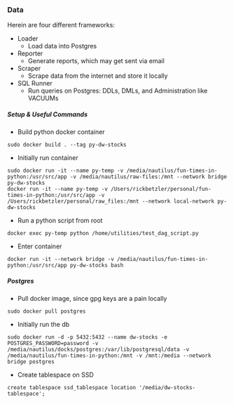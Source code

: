 ### Data

Herein are four different frameworks:
* Loader
  * Load data into Postgres
* Reporter
  * Generate reports, which may get sent via email
* Scraper
  * Scrape data from the internet and store it locally
* SQL Runner
  * Run queries on Postgres: DDLs, DMLs, and Administration like VACUUMs


##### Setup & Useful Commands
* Build python docker container
```
sudo docker build . --tag py-dw-stocks
```
* Initially run container
```
sudo docker run -it --name py-temp -v /media/nautilus/fun-times-in-python:/usr/src/app -v /media/nautilus/raw-files:/mnt --network bridge py-dw-stocks
docker run -it --name py-temp -v /Users/rickbetzler/personal/fun-times-in-python:/usr/src/app -v /Users/rickbetzler/personal/raw_files:/mnt --network local-network py-dw-stocks
```
* Run a python script from root
```
docker exec py-temp python /home/utilities/test_dag_script.py
```
* Enter container
```
docker run -it --network bridge -v /media/nautilus/fun-times-in-python:/usr/src/app py-dw-stocks bash
```

##### Postgres
* Pull docker image, since gpg keys are a pain locally
```
sudo docker pull postgres
```
* Initially run the db
```
sudo docker run -d -p 5432:5432 --name dw-stocks -e POSTGRES_PASSWORD=password -v /media/nautilus/docks/postgres:/var/lib/postgresql/data -v /media/nautilus/fun-times-in-python:/mnt -v /mnt:/media --network bridge postgres
```
* Create tablespace on SSD
```
create tablespace ssd_tablespace location '/media/dw-stocks-tablespace';
```
